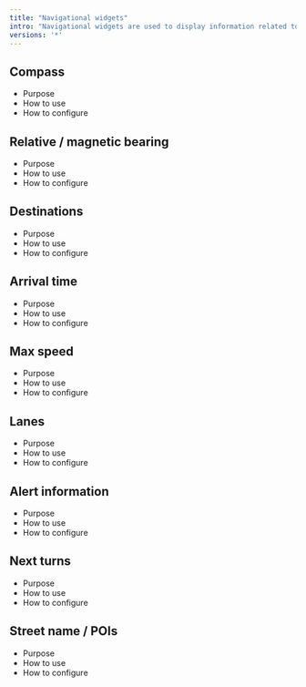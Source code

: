 ```yaml
---
title: "Navigational widgets"
intro: "Navigational widgets are used to display information related to the navigation such as distance, arrival / left time, next turns, bearing, current street name, lanes information, max speed, approaching alerts, POIs, waypoints"
versions: '*'
---
```


## Compass
- Purpose
- How to use
- How to configure

## Relative / magnetic bearing
- Purpose
- How to use
- How to configure

## Destinations
- Purpose
- How to use
- How to configure

## Arrival time
- Purpose
- How to use
- How to configure

## Max speed
- Purpose
- How to use
- How to configure

## Lanes
- Purpose
- How to use
- How to configure

## Alert information
- Purpose
- How to use
- How to configure

## Next turns
- Purpose
- How to use
- How to configure

## Street name / POIs
- Purpose
- How to use
- How to configure